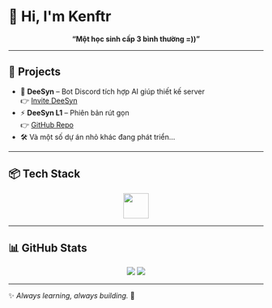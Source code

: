# 👋 Hi, I'm Kenftr  

<p align="center">
  <b>“Một học sinh cấp 3 bình thường =))”</b>
</p>

---

## 🍃 Projects  

- 🤖 **DeeSyn** – Bot Discord tích hợp AI giúp thiết kế server  
  👉 [Invite DeeSyn](https://discord.com/oauth2/authorize?client_id=981424058392526848)  
- ⚡ **DeeSyn L1** – Phiên bản rút gọn  
  👉 [GitHub Repo](https://github.com/Notkenftr/DeeSyn-L1)  
- 🛠️ Và một số dự án nhỏ khác đang phát triển...  

---

## 📦 Tech Stack  

<p align="center">
  <img src="https://skillicons.dev/icons?i=py,java,js,html,css,git,selenium" height="50" />
</p>

---

## 📊 GitHub Stats  

<p align="center">
  <img src="https://github-readme-stats.vercel.app/api?username=notkenftr&show_icons=true&theme=transparent&bg_color=22232e&text_color=ffffff&hide_border=true&hide_rank=true&title_color=2f81f7&text_bold=false&card_width=380" />
  <img src="https://github-readme-streak-stats.herokuapp.com/?user=notkenftr&theme=dark&background=22232e&border=22232e&ring=2f81f7&fire=2f81f7&currStreakLabel=ffffff&hide_border=true&card_width=380" />
</p>

---

✨ *Always learning, always building.* 🚀
